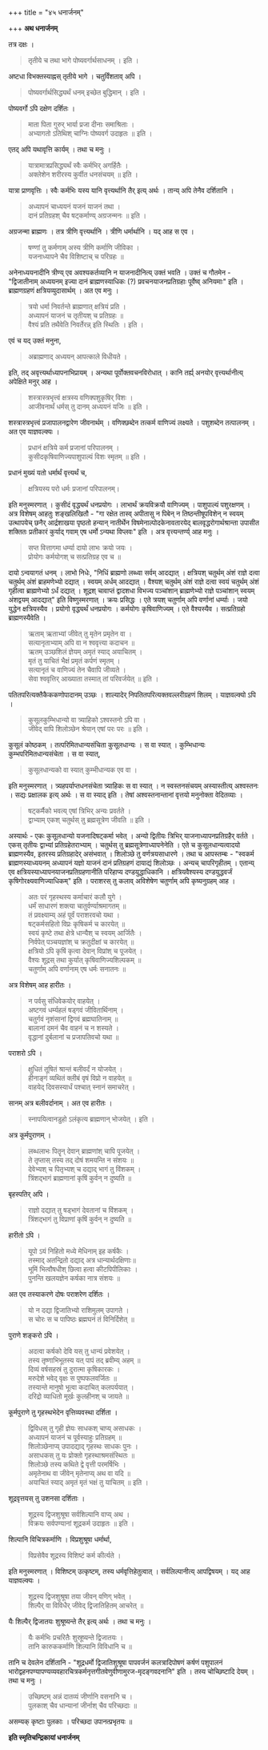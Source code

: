 +++
title = "४५ धनार्जनम्"

+++
**अथ धनार्जनम्**

तत्र दक्षः ।

> तृतीये च तथा भागे पोष्यवर्गार्थसाधनम् । इति ।

अष्टधा विभक्तस्याह्नस् तृतीये भागे । चतुर्विंशताव् अपि ।

> पोष्यवर्गार्थसिद्ध्यर्थं धनम् इच्छेत बुद्धिमान् । इति ।

पोष्यवर्गो ऽपि दक्षेण दर्शितः ।

> माता पिता गुरुर् भार्या प्रजा दीनाः समाश्रिताः ।  
> अभ्यागतो ऽतिथिश् चाग्निः पोष्यवर्ग उदाहृतः ॥ इति ।

एतद् अपि यथावृत्ति कार्यम् । तथा च मनुः ।

> यात्रामात्रप्रसिद्ध्यर्थं स्वैः कर्मभिर् अगर्हितैः ।  
> अक्लेशेन शरीरस्य कुर्वीत धनसंचयम् ॥ इति ।

यात्रा प्राणवृत्तिः । स्वैः कर्मभिः यस्य यानि वृत्त्यर्थानि तैर् इत्य् अर्थः । तान्य् अपि तेनैव दर्शितानि ।

> अध्यापनं चाध्ययनं यजनं याजनं तथा ।  
> दानं प्रतिग्रहश् चैव षट्कर्माण्य् अग्रजन्मनः ॥ इति ।

अग्रजन्मा ब्राह्मणः । तत्र त्रीणि वृत्त्यर्थानि । त्रीणि धर्मार्थानि । यद् आह स एव ।

> षण्णां तु कर्मणाम् अस्य त्रीणि कर्माणि जीविका ।  
> यजनाध्यापने चैव विशिष्टाच् च परिग्रहः ॥

अनेनाध्ययनादीनि त्रीण्य् एव अवश्यकर्तव्यानि न याजनादीनित्य् उक्तं भवति । उक्तं च गौतमेन -  "द्विजातीनाम् अध्ययनम् इज्या दानं ब्राह्मणस्याधिकः (?) प्रवचनयाजनप्रतिग्रहाः पूर्वेष्व् अनियमाः" इति । ब्राह्मणग्रहणं क्षत्रियव्युदासार्थम् । अत एव मनुः ।

> त्रयो धर्मा निवर्तन्ते ब्राह्मणात् क्षत्रियं प्रति ।  
> अध्यापनं याजनं च तृतीयश् च प्रतिग्रहः ॥  
> वैश्यं प्रति तथैवेति निवर्तेरन्न् इति स्थितिः । इति ।

एवं च यद् उक्तं मनुना,

> अब्राह्मणाद् अध्ययन् आपत्काले विधीयते ।

इति, तद् अवृत्त्यर्थाध्यापनाभिप्रायम् । अन्यथा पूर्वोक्तवचनविरोधात् । कानि तर्ह्य् अनयोर् वृत्त्यर्थानीत्य् अपेक्षिते मनुर् आह ।

> शस्त्रास्त्रभृत्त्वं क्षत्रस्य वणिक्पशुकृषिर् विशः ।  
> आजीवनार्थं धर्मस् तु दानम् अध्ययनं यजिः ॥ इति ।

शस्त्रास्त्रभृत्त्वं प्रजापालनद्वारेण जीवनार्थम् । वणिक्छब्देन तत्कर्म वाणिज्यं लक्ष्यते । पशुशब्देन तत्पालनम् । अत एव याज्ञवल्क्यः ।

> प्रधानं क्षत्रिये कर्म प्रजानां परिपालनम् ।  
> कुसीदकृषिवाणिज्यपाशुपाल्यं विशः स्मृतम् ॥ इति ।

प्रधानं मुख्यं यतो धर्मार्थं वृत्त्यर्थं च,

> क्षत्रियस्य परो धर्मः प्रजानां परिपालनम्।

इति मनुस्मरणात् । कुसीदं वृद्ध्यर्थं धनप्रयोगः । लाभार्थं क्रयविक्रयौ वाणिज्यम् । पाशुपाल्यं पशुरक्षणम् । अत्र विशेषम् आहतुः शङ्खलिखितौ -  "गा रक्षेत तास्व् अपीतासु न पिबेन् न तिष्ठन्तीषूपविशेन् न स्वयम् उत्थापयेच् छनैर् आर्द्रशाखया पृष्ठतो हन्यान् नातीर्थेन विषमेनाल्पोदकेनावतारयेद् बालवृद्धरोगार्थश्रान्ता उपासीत शक्तितः प्रतीकारं कुर्याद् गवाम् एष धर्मो ऽन्यथा विप्लवः" इति । अत्र वृत्त्यन्तर्ण्य् आह मनुः ।

> सप्त वित्तागमा धर्म्या दायो लाभः क्रयो जयः ।  
> प्रोयोगः कर्मयोगश् च सत्प्रतिग्रह एव च ॥

दायो ऽन्वयागतं धनम् । लाभो निधेः, "निधिं ब्राह्मणो लब्ध्वा सर्वम् आदद्यात् । क्षत्रियश् चतुर्थम् अंशं राज्ञे दत्वा चतुर्थम् अंशं ब्राहमणेभ्यो दद्यात् । स्वयम् अर्धम् आदद्यात् । वैश्यश् चतुर्थम् अंशं राज्ञे दत्वा स्वयं चतुर्थम् अंशं गृहीत्वा ब्राह्मणेभ्यो ऽर्धं दद्यात् । शूद्रश् चावाप्तं द्वादशधा विभज्य पञ्चांशान् ब्राह्मणेभ्यो राज्ञे पञ्चांशान् स्वयम् अंशद्वयम् आदद्यात्" इति विष्णुस्मरणात् । क्रयः प्रसिद्धः । एते त्रयश् चतुर्णाम् अपि वर्णानां धर्म्याः । जयो युद्धेन क्षत्रियस्यैव । प्रयोगो वृद्ध्यर्थं धनप्रयोगः । कर्मयोगः कृषिवाणिज्यम् । एते वैश्यस्यैव । सत्प्रतिग्रहो ब्राह्मणस्यैवेति ।

> ऋताम् ऋताभ्यां जीवेत् तु मृतेन प्रमृतेन वा ।  
> सत्यानृताभ्याम् अपि वा न श्ववृत्त्या कदाचन ॥  
> ऋतम् उञ्छशिलं ज्ञेयम् अमृतं स्याद् अयाचितम् ।  
> मृतं तु याचितं भैक्षं प्रमृतं कर्पणं स्मृतम् ।  
> सत्यानृतं च वाणिज्यं तेन चैवापि जीव्यते ।  
> सेवा श्ववृत्तिर् आख्याता तस्मात् तां परिवर्जयेत् ॥ इति ।

पतितपरित्यक्तैकैककणोपादानम् उञ्छः । शाल्यादेर् निपतितपरित्यक्तवल्लरीग्रहणं शिलम् । याज्ञवल्क्यो ऽपि ।

> कुसूलकुम्भिधान्यो वा त्र्याहिको ऽश्वस्तनो ऽपि वा ।  
> जीवेद् वापि शिलोञ्छेन श्रेयान् एषां परः परः ॥ इति ।

कुसूलं कोष्ठकम् । तत्परिमितधान्यसंचिता कुसूलधान्यः । स वा स्यात् । कुम्भिधान्यः कुम्भपरिमितधान्यसंचेता । स वा स्यात्,

> कुसूलधान्यको वा स्यात् कुम्भीधान्यक एव वा ।

इति मनुस्मरणात् । त्र्यहपर्याप्तधनसंचेता त्र्याहिकः स वा स्यात् । न स्वस्तनसंचयम् अस्यास्तीत्य् अश्वस्तनः । सद्यः प्रक्षालक इत्य् अर्थः । स वा स्याद् इति । तेषां अश्वस्तनान्तानां वृत्तयो मनुनोक्ता वेदितव्याः । 

> षट्कर्मैको भवत्य् एषां त्रिभिर् अन्यः प्रवर्तते ।  
> द्वाभ्याम् एकश् चतुर्थस् तु ब्रह्मसूत्रेण जीवति ॥ इति ।

अस्यार्थः -  एकः कुसूलधान्यो यजनादिषट्कर्मा भवेत् । अन्यो द्वितीयः त्रिभिर् याजनाध्यापनप्रतिग्रहैर् वर्तते । एकस् तृतीयः द्वाभ्यां प्रतिग्रहेतराभ्याम् । चतुर्थस् तु ब्रह्मसूत्रेणाध्यापनेनेति । एते च कुसूलधान्यत्वादयो ब्राह्मणस्यैव, इतरस्य प्रतिग्रहादेर् असंभवात् । शिलोञ्छे तु वर्णत्रयसाधारणे । तथा च आपस्तम्बः -  "स्वकर्म ब्राह्मणस्याध्ययनम् अध्यापनं यज्ञो याजनं दानं प्रतिग्रहणं दायाद्यं शिलोञ्छः । अन्यच् चापरिगृहीतम् । एतान्य् एव क्षत्रियस्याध्यापनयाजनप्रतिग्रहणानीति परिहाप्य दण्डयुद्धाधिकानि । क्षत्रियवैश्यस्य दण्डयुद्धवर्जं कृषिगोरक्ष्यवाणिज्याधिकम्" इति । पराशरस् तु कलाव् अविशेषेण चतुर्णाम् अपि कृष्यनुग्रहम् आह ।

> अतः परं गृहस्थस्य कर्माचारं कलौ युगे ।  
> धर्मं साधारणं शक्त्या चातुर्वर्ण्याश्रमागतम् ॥  
> तं प्रवक्ष्याम्य् अहं पूर्वं पराशरवचो यथा ।  
> षट्कर्मसहितो विप्रः कृषिकर्म च कारयेत् ॥  
> स्वयं कृष्टे तथा क्षेत्रे धान्यैश् च स्वयम् आर्जितैः ।  
> निर्वपेत् पञ्चयज्ञांश् च क्रतुदीक्षां च कारयेत् ॥  
> क्षत्रियो ऽपि कृषिं कृत्वा देवान् विप्रांश् च पूजयेत् ।  
> वैश्यः शूद्रस् तथा कुर्यात् कृषिवाणिज्यशिल्पकम् ॥  
> चतुर्णाम् अपि वर्णानाम् एष धर्मः सनातनः ॥

अत्र विशेषम् आह हारीतः ।

> न पर्वसु संधिवेकयोर् वाहयेत् ।  
> अष्टगवं धर्म्यहलं षड्गवं जीवितार्थिनाम् ।  
> चतुर्गवं नृशंसानां द्विगवं ब्रह्मघातिनाम् ॥  
> बालानां दमनं चैव वाहनं च न शस्यते ।  
> वृद्धानां दुर्बलानां च प्रजापतिवचो यथा ॥

पराशरो ऽपि ।

> क्षुधितं तूषितं श्रान्तं बलीवर्दं न योजयेत् ।  
> हीनाङ्गं व्यथितं क्लीबं वृषं विप्रो न वाहयेत् ॥  
> वाहयेद् दिवसस्यार्धं पश्चात् स्नानं समाचरेत् ।

सानम् अत्र बलीवर्दानाम् । अत एव हारीतः ।

> स्नापयित्वानडुहो ऽलंकृत्य ब्राह्मणान् भोजयेत् । इति ।

अत्र कूर्मपुराणम् ।

> लब्धलाभः पितॄन् देवान् ब्राह्मणांश् चापि पूजयेत् ।  
> ते तृप्तास् तस्य तद् दोषं शमयन्ति न संशयः ॥  
> देवेभ्यश् च पितृभ्यश् च दद्याद् भागं तु विंशकम् ।  
> त्रिंशद्भागं ब्राह्मणानां कृषिं कुर्वन् न दुष्यति ॥

बृहस्पतिर् अपि ।

> राज्ञो दद्यात् तु षड्भागं देवतानां च विंशकम् ।  
> त्रिंशद्भागं तु विप्राणां कृषिं कुर्वन् न दुष्यति ॥

हारीतो ऽपि ।

> यूपो ऽयं निहितो मध्ये मेधिनाम् इह कर्षकैः ।  
> तस्माद् अतन्द्रितो दद्याद् अत्र धान्यार्थदक्षिणाः॥  
> भूमिं भित्वौषधीश् छित्वा हत्वा कीटपिपीलिकाः ।  
> पुनन्ति खलयज्ञेन कर्षका नात्र संशयः ॥

अत एव तस्याकरणे दोषः पराशरेण दर्शितः ।

> यो न दद्या द्विजातिभ्यो राशिमुलम् उपागते ।  
> स चोरः स च पापिष्ठः ब्रह्मघनं तं विनिर्दिशेत् ॥

पुराणे शङ्करो ऽपि ।

> अदत्वा कर्षको देवि यस् तु धान्यं प्रवेशयेत् ।  
> तस्य तृष्णाभिभूतस्य यत् पापं तद् ब्रवीम्य् अहम् ॥  
> दिव्यं वर्षसहस्रं तु दुरात्मा कृषिकारकः ।  
> मरुदेशे भवेद् वृक्षः स पुष्पफलवर्जितः ॥  
> तस्यान्ते मानुषो भूत्वा कदाचित् कलपर्ययात् ।  
> दरिद्रो व्याधितो मूर्खः कुलहीनश् च जायते ॥

कूर्मपुराणे तु गृहस्थभेदेन वृत्तिव्यवस्था दर्शिता ।

> द्विविधस् तु गृही ज्ञेयः साधकश् चाप्य् असाधकः ।  
> अध्यापनं याजनं च पूर्वस्याहुः प्रतिग्रहम् ॥  
> शिलोञ्छेनाप्य् उपादद्याद् गृहस्थः साधकः पुनः ।  
> असाधकस् तु यः प्रोक्तो गृहस्थाश्रमसंस्थितः ॥  
> शिलोञ्छे तस्य कथिते द्वे वृत्ती परमर्षिभिः ।  
> अमृतेनाथ वा जीवेन् मृतेनाप्य् अथ वा यदि ॥  
> अयाचितं स्याद् अमृतं मृतं भक्षं तु याचितम् ॥ इति ।

शूद्रवृत्तयस् तु उशनसा दर्शिताः ।

> शूद्रस्य द्विजशुश्रूषा सर्वशिल्पानि वाप्य् अथ ।  
> विक्रयः सर्वपण्यानां शूद्रकर्म उदाहृतः ॥ इति ।

शिल्पानि विचित्रकर्माणि । विप्रशुश्रूषा धर्मार्था,

> विप्रसेवैव शूद्रस्य विशिष्टं कर्म कीर्त्यते ।

इति मनुस्मरणात् । विशिष्टम् उत्कृष्टम्, तस्य धर्मवृत्तिहेतुत्वात् । सर्वलिल्पानीत्य् आपद्विषयम् । यद् आह याज्ञवल्क्यः ।

> शूद्रस्य द्विजशुश्रूषा तया जीवन् वणिग् भवेत् ।  
> शिल्पैर् वा विविधैर् जीवेद् द्विजातिहितम् आचरेत् ॥

यैः शिल्पैर् द्विजातयः शुश्रूष्यन्ते तैर् इत्य् अर्थः । तथा च मनुः ।

> यैः कर्मभिः प्रचरितैः शुस्रूष्यन्ते द्विजातयः ।  
> तानि कारुककर्माणि शिल्पानि विविधानि च ॥

तानि च देवलेन दर्शितानि -  "शूद्रधर्मो द्विजातिशुश्रूषा पापवर्जनं कलत्रादिपोषणं कर्षणं पशुपालनं भारोद्वहनपण्यापण्यव्यवहारचित्रकर्मनृत्तगीतवेणुवीणामुरज-मृदङ्गवदनानि" इति । तस्य चोच्छिष्टादि देयम् । तथा च मनुः ।

> उच्छिष्टम् अन्नं दातव्यं जीर्णानि वसनानि च ।  
> पुलकाश् चैव धान्यानां जीर्नाश् चैव परिच्छदाः ॥

असम्यक् कृष्टाः पुलकाः । परिच्छदा उपानत्प्रभृतयः ॥

**इति स्मृतिचन्द्रिकायां धनार्जनम्**
